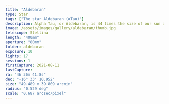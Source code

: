 ```yaml
---
title: "Aldebaran"
type: Star
tags: ["The star Aldebaran (αTau)"]
description: Alpha Tau, or Aldebaran, is 44 times the size of our sun and 400 times as luminous.
image: /assets/images/gallery/aldebaran/thumb.jpg
telescope: Stellina
length: "400mm"
aperture: "80mm"
folder: aldebaran
exposure: 10
lights: 17
sessions: 1
firstCapture: 2021-08-11 
lastCapture:
ra: "4h 36m 41.8s"
dec: "+16° 33' 10.952"
size: "49.489 x 39.809 arcmin"
radius: "0.529 deg"
scale: "0.687 arcsec/pixel"
---
```

